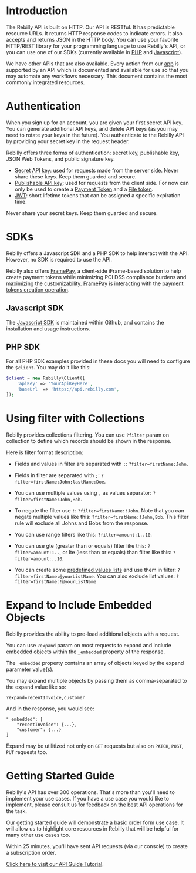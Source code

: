 # Introduction
The Rebilly API is built on HTTP.  Our API is RESTful.  It has predictable
resource URLs.  It returns HTTP response codes to indicate errors.  It also
accepts and returns JSON in the HTTP body.  You can use your favorite
HTTP/REST library for your programming language to use Rebilly's API, or
you can use one of our SDKs (currently available in [PHP](https://github.com/Rebilly/rebilly-php)
and [Javascript](https://github.com/Rebilly/rebilly-js-sdk)).

We have other APIs that are also available.  Every action from our [app](https://app.rebilly.com)
is supported by an API which is documented and available for use so that you
may automate any workflows necessary.  This document contains the most commonly
integrated resources.

# Authentication
When you sign up for an account, you are given your first secret API key.
You can generate additional API keys, and delete API keys (as you may
need to rotate your keys in the future). You authenticate to the
Rebilly API by providing your secret key in the request header.

Rebilly offers three forms of authentication:  secret key, publishable key, JSON Web Tokens, and public signature key.
- [Secret API key](#section/Authentication/SecretApiKey): used for requests made
  from the server side. Never share these keys. Keep them guarded and secure.
- [Publishable API key](#section/Authentication/PublishableApiKey): used for 
  requests from the client side. For now can only be used to create 
  a [Payment Token](#tag/Payment-Tokens/paths/~1tokens/post) and 
  a [File token](#operation/fileCreation).
- [JWT](#section/Authentication/JWT): short lifetime tokens that can be assigned a specific expiration time.

Never share your secret keys. Keep them guarded and secure.

<!-- ReDoc-Inject: <security-definitions> -->

# SDKs

Rebilly offers a Javascript SDK and a PHP SDK to help interact with
the API.  However, no SDK is required to use the API.

Rebilly also offers [FramePay](https://rebilly.github.io/framepay-docs/),
 a client-side iFrame-based solution to help
create payment tokens while minimizing PCI DSS compliance burdens
and maximizing the customizability. [FramePay](https://rebilly.github.io/framepay-docs/)
is interacting with the [payment tokens creation operation](#operation/paymentTokenCreation).

## Javascript SDK

The [Javascript SDK](https://github.com/Rebilly/rebilly-js-sdk) is maintained 
within Github, and contains the installation and usage instructions.

## PHP SDK
For all PHP SDK examples provided in these docs you will need to configure the `$client`.
You may do it like this:

```php
$client = new Rebilly\Client([
    'apiKey' => 'YourApiKeyHere',
    'baseUrl' => 'https://api.rebilly.com',
]);
```

# Using filter with Collections
Rebilly provides collections filtering. You can use `?filter` param on collection to define which records should be shown in the response.

Here is filter format description:

- Fields and values in filter are separated with `:`: `?filter=firstName:John`.

- Fields in filter are separated with `;`: `?filter=firstName:John;lastName:Doe`.

- You can use multiple values using `,` as values separator: `?filter=firstName:John,Bob`.

- To negate the filter use `!`: `?filter=firstName:!John`. Note that you can negate multiple values like this: `?filter=firstName:!John,Bob`. This filter rule will exclude all Johns and Bobs from the response.

- You can use range filters like this: `?filter=amount:1..10`.

- You can use gte (greater than or equals) filter like this: `?filter=amount:1..`, or lte (less than or equals) than filter like this: `?filter=amount:..10`.

- You can create some [predefined values lists](https://rebilly.github.io/RebillyUserAPI/#tag/Lists) and use them in filter: `?filter=firstName:@yourListName`. You can also exclude list values: `?filter=firstName:!@yourListName`

# Expand to Include Embedded Objects
Rebilly provides the ability to pre-load additional 
objects with a request. 

You can use `?expand` param on most requests to expand
and include embedded objects within the
`_embedded` property of the response.

The `_embedded` property contains an array of 
objects keyed by the expand parameter value(s).

You may expand multiple objects by passing them
as comma-separated to the expand value like so:

```
?expand=recentInvoice,customer
```

And in the response, you would see:

```
"_embedded": [
    "recentInvoice": {...},
    "customer": {...}
]
```
Expand may be utilitized not only on `GET` requests but also on `PATCH`, `POST`, `PUT` requests too.


# Getting Started Guide

Rebilly's API has over 300 operations.  That's more than you'll 
need to implement your use cases.  If you have a use 
case you would like to implement, please consult us for
feedback on the best API operations for the task.

Our getting started guide will demonstrate a basic order form use
case.  It will allow us to highlight core resources
in Rebilly that will be helpful for many other use cases
too.

Within 25 minutes, you'll have sent API requests (via our console)
to create a subscription order.

[Click here to visit our API Guide Tutorial](https://api-guides.rebilly.com/).

